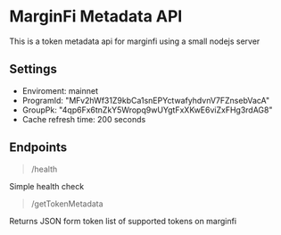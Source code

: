 # MarginFi Metadata API

This is a token metadata api for marginfi using a small nodejs server

## Settings

- Enviroment: mainnet
- ProgramId: "MFv2hWf31Z9kbCa1snEPYctwafyhdvnV7FZnsebVacA"
- GroupPk: "4qp6Fx6tnZkY5Wropq9wUYgtFxXKwE6viZxFHg3rdAG8"
- Cache refresh time: 200 seconds

## Endpoints

> /health

Simple health check

> /getTokenMetadata

Returns JSON form token list of supported tokens on marginfi
